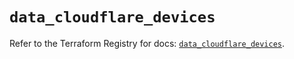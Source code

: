 # `data_cloudflare_devices`

Refer to the Terraform Registry for docs: [`data_cloudflare_devices`](https://registry.terraform.io/providers/cloudflare/cloudflare/4.46.0/docs/data-sources/devices).
